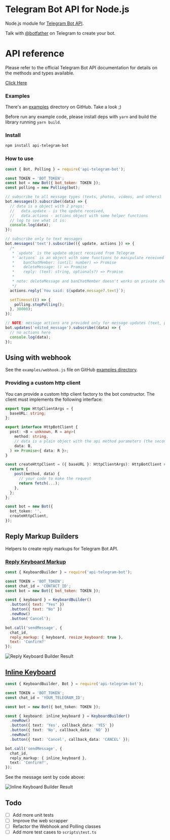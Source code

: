 # Telegram Bot API for Node.js

Node.js module for [Telegram Bot API](https://core.telegram.org/bots/api).

Talk with [@botfather](https://telegram.me/BotFather) on Telegram to create your bot.

# API reference

Please refer to the official Telegram Bot API documentation for details on the methods and types available.

[Click Here](https://core.telegram.org/bots/api)

### Examples

There's an [examples](https://github.com/felipebergamin/api-telegram-bot/tree/master/examples) directory on GitHub. Take a look ;)

Before run any example code, please install deps with `yarn` and build the library running `yarn build`.

### Install

```sh
npm install api-telegram-bot
```

### How to use

```js
const { Bot, Polling } = require('api-telegram-bot');

const TOKEN = 'BOT_TOKEN';
const bot = new Bot({ bot_token: TOKEN });
const polling = new Polling(bot);

// subscribe to all message types (texts, photos, videos, and others)
bot.messages().subscribe((data) => {
  // data is a object with 2 props:
  //   data.update - is the update received,
  //   data.actions - actions object with some helper functions
  // log to see what it is:
  console.log(data);
});

// subscribe only to text messages
bot.messages('text').subscribe(({ update, actions }) => {
  /*
   * `update` is the update object received from Telegram
   * `actions` is an object with some functions to manipulate received message:
   *    banChatMember: (until: number) => Promise
   *    deleteMessage: () => Promise
   *    reply: (text: string, optionals?) => Promise
   *
   * note: deleteMessage and banChatMember doesn't works on private chats
   */
  actions.reply(`You said: ${update.message?.text}`);

  setTimeout(() => {
    polling.stopPolling();
  }, 30000);
});

// NOTE: message actions are provided only for message updates (text, photo, ...)
bot.updates('edited_message').subscribe((data) => {
  // no actions here
  console.log(data);
});
```

## Using with webhook

See the `examples/webhook.js` file on GitHub [examples directory](https://github.com/felipebergamin/api-telegram-bot/tree/master/examples).

### Providing a custom http client

You can provide a custom http client factory to the bot constructor. The client must implements the following interface:

```ts
export type HttpClientArgs = {
  baseURL: string;
};

export interface HttpBotClient {
  post: <B = unknown, R = any>(
    method: string,
    // data is a plain object with the api method parameters (the second parameter passed to bot.call())
    data: B,
  ) => Promise<{ data: R }>;
}

const createHttpClient = ({ baseURL }: HttpClientArgs): HttpBotClient => {
  return {
    post(method, data) {
      // your code to make the request
      return fetch(...);
    },
  };
};

const bot = new Bot({
  bot_token: '',
  createHttpClient,
});
```

## Reply Markup Builders

Helpers to create reply markups for Telegram Bot API.

### [Reply Keyboard Markup](https://core.telegram.org/bots/api#replykeyboardmarkup)

```js
const { KeyboardBuilder } = require('api-telegram-bot');

const TOKEN = 'BOT_TOKEN';
const chat_id = 'CONTACT_ID';
const bot = new Bot({ bot_token: TOKEN });

const { keyboard } = KeyboardBuilder()
  .button({ text: "Yes" })
  .button({ text: "No" })
  .newRow()
  .button('Cancel');

bot.call('sendMessage', {
  chat_id,
  reply_markup: { keyboard, resize_keyboard: true },
  text: 'Confirm?'
});
```

![Reply Keyboard Builder Result](https://image.ibb.co/h2g9N6/Screenshot_20171215_102656.png)

## [Inline Keyboard](https://core.telegram.org/bots/api#inlinekeyboardmarkup)

```ts
const { KeyboardBuilder, Bot } = require('api-telegram-bot');

const TOKEN = 'BOT_TOKEN';
const chat_id = 'YOUR_TELEGRAM_ID';

const bot = new Bot({ bot_token: TOKEN });

const { keyboard: inline_keyboard } = KeyboardBuilder()
  .newRow()
  .button({ text: 'Yes', callback_data: 'YES' })
  .button({ text: 'No', callback_data: 'NO' })
  .newRow()
  .button({ text: 'Cancel', callback_data: 'CANCEL' });

bot.call('sendMessage', {
  chat_id,
  reply_markup: { inline_keyboard },
  text: 'Confirm?',
});
```

See the message sent by code above:

![Inline Keyboard Builder Result](https://image.ibb.co/kQOH9m/Screenshot_20171215_095919.png)

## Todo

- [ ] Add more unit tests
- [ ] Improve the web scrapper
- [ ] Refactor the Webhook and Polling classes
- [ ] Add more test cases to `scripts\test.ts`
